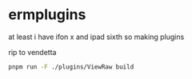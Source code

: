 # ermplugins
at least i have ifon x and ipad sixth so making plugins

rip to vendetta

```bash
pnpm run -F ./plugins/ViewRaw build
```
